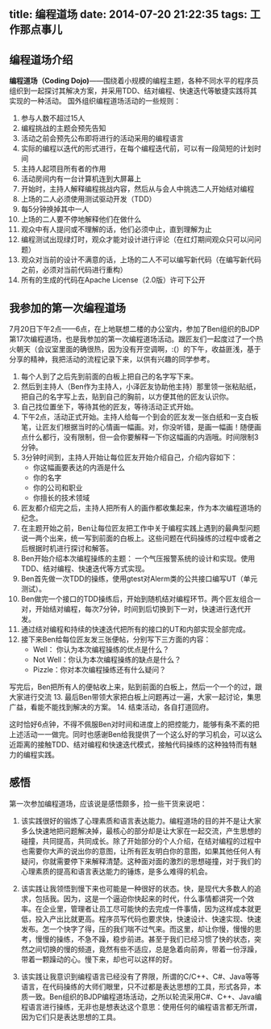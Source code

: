 title: 编程道场
date: 2014-07-20 21:22:35
tags: 工作那点事儿
---
## 编程道场介绍
**编程道场（Coding Dojo)**——围绕着小规模的编程主题，各种不同水平的程序员组织到一起探讨其解决方案，并采用TDD、结对编程、快速迭代等敏捷实践将其实现的一种活动。
国外组织编程道场活动的一些规则：

1. 参与人数不超过15人
2. 编程挑战的主题会预先告知
3. 活动之前会预先公布即将进行的活动采用的编程语言
4. 实际的编程以迭代的形式进行，在每个编程迭代前，可以有一段简短的计划时间
5. 主持人起项目所有者的作用
6. 活动房间内有一台计算机连到大屏幕上
7. 开始时，主持人解释编程挑战内容，然后从与会人中挑选二人开始结对编程
8. 上场的二人必须使用测试驱动开发（TDD）
9. 每5分钟换掉其中一人
10. 上场的二人要不停地解释他们在做什么
11. 观众中有人提问或不理解的话，他们必须中止，直到理解为止
12. 编程测试出现绿灯时，观众才能对设计进行评论（在红灯期间观众只可以问问题）
13. 观众对当前的设计不满意的话，上场的二人不可以编写新代码（在编写新代码之前，必须对当前代码进行重构）
14. 所有的生成的代码在Apache License（2.0版）许可下公开

## 我参加的第一次编程道场
7月20日下午2点——6点，在上地联想二楼的办公室内，参加了Ben组织的BJDP第17次编程道场，也是我参加的第一次编程道场活动。跟匠友们一起度过了一个热火朝天（会议室里面的确很热，因为没有开空调啊，:(）的下午，收益匪浅，基于分享的精神，我把活动的流程记录下来，以供有兴趣的同学参考。

1. 每个人到了之后先到前面的白板上把自己的名字写下来。
2. 然后到主持人（Ben作为主持人，小泽匠友协助他主持）那里领一张粘贴纸，把自己的名字写上去，贴到自己的胸前，以方便其他的匠友认识你。
3. 自己找位置坐下，等待其他的匠友，等待活动正式开始。
4. 下午2点，活动正式开始。主持人给每一个到会的匠友发一张白纸和一支白板笔，让匠友们根据当时的心情画一幅画。对，你没听错，是画一幅画！随便画点什么都行，没有限制，但一会你要解释一下你这幅画的内涵哦。时间限制3分钟。
5. 3分钟时间到，主持人开始让每位匠友开始介绍自己，介绍内容如下：
    * 你这幅画要表达的内涵是什么
    * 你的名字
    * 你的公司和职业
    * 你擅长的技术领域
6. 匠友都介绍完之后，主持人把所有人的画作都收集起来，作为本次编程道场的纪念。
7. 在主题开始之前，Ben让每位匠友把工作中关于编程实践上遇到的最典型问题说一两个出来，统一写到前面的白板上。这些问题在代码操练的过程中或者之后根据时机进行探讨和解答。
8. Ben开始介绍本次编程操练的主题： 一个气压报警系统的设计和实现。使用TDD、结对编程、快速迭代等方式实现。
9. Ben首先做一次TDD的操练，使用gtest对Alerm类的公共接口编写UT（单元测试）。
10. Ben做完一个接口的TDD操练后，开始到随机结对编程环节。两个匠友组合一对，开始结对编程，每次7分钟，时间到后切换到下一对，快速进行迭代开发。
11. 通过结对编程和持续的快速迭代把所有的接口的UT和内部实现全部完成。
12. 接下来Ben给每位匠友发三张便帖，分别写下三方面的内容：
    * Well： 你认为本次编程操练的优点是什么？
    * Not Well：你认为本次编程操练的缺点是什么？
    * Pizzle：你对本次编程操练还有什么疑问？

写完后，Ben把所有人的便帖收上来，贴到前面的白板上，然后一个一个的过，跟大家进行交流
13. 最后Ben带领大家把白板上问题再过一遍，大家一起讨论，集思广益，看能不能找到解决的方案。
14. 结束活动，各自打道回府。

这时恰好6点钟，不得不佩服Ben对时间和进度上的把控能力，能够有条不紊的把上述活动一一做完。同时也感谢Ben给我提供了一个这么好的学习机会，可以这么近距离的接触TDD、结对编程和快速迭代模式，接触代码操练的这种独特而有魅力的编程实践。

## 感悟
第一次参加编程道场，应该说是感悟颇多，捡一些干货来说吧：

1. 该实践很好的锻炼了心理素质和语言表达能力。编程道场的目的并不是让大家多么快速地把问题解决掉，最核心的部分却是让大家在一起交流，产生思想的碰撞，共同提高，共同成长。除了开始部分的个人介绍，在结对编程的过程中也需要你大声的说出你的意图，让所有匠友明白你的意图，如果其他任何人有疑问，你就需要停下来解释清楚。这种面对面的激烈的思想碰撞，对于我们的心理素质的提高和语言表达能力的锤炼，是多么难得的机会。

2. 该实践让我领悟到慢下来也可能是一种很好的状态。快，是现代大多数人的追求，包括我。因为，这是一个逼迫你快起来的时代，什么事情都讲究一个效率。在企业里，管理者让员工尽可能快的去完成一件事情，因为这样成本就更低，投入产出比就更高。程序员写代码也要求快，快速设计、快速实现、快速发布。怎一个快字了得，压的我们喘不过气来。而这里，却让你慢，慢慢的思考，慢慢的操练，不急不躁，稳步前进。甚至于我们已经习惯了快的状态，突然之间切换的慢的频道，竟然有些不适应，总是急着向前奔，带着一份浮躁，带着一颗躁动的心。慢下来，却也可以这样的好。

3. 该实践让我意识到编程语言已经没有了界限，所谓的C/C++、C#、Java等等语言，在代码操练的大师们眼里，只不过都是表达思想的工具，形式各异，本质一致。Ben组织的BJDP编程道场活动，之所以轮流采用C#、C++、Java编程语言进行操练，无非也是想表达这个意思：使用任何的编程语言都无所谓，因为它们只是表达思想的工具。
